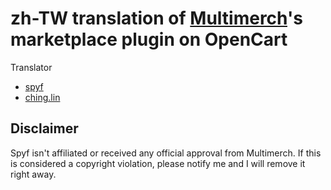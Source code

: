 zh-TW translation of [Multimerch](http://multimerch.com/)'s marketplace plugin on OpenCart
===
Translator

* [spyf](https://github.com/spyf)
* [ching.lin](https://github.com/wanching)

Disclaimer
---
Spyf isn't affiliated or received any official approval from Multimerch.
If this is considered a copyright violation, please notify me and I will remove it right away.
